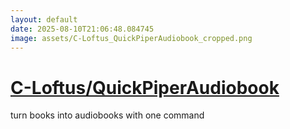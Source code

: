 ```yaml
---
layout: default
date: 2025-08-10T21:06:48.084745
image: assets/C-Loftus_QuickPiperAudiobook_cropped.png
---
```


# [C-Loftus/QuickPiperAudiobook](https://github.com/C-Loftus/QuickPiperAudiobook)

turn books into audiobooks with one command
